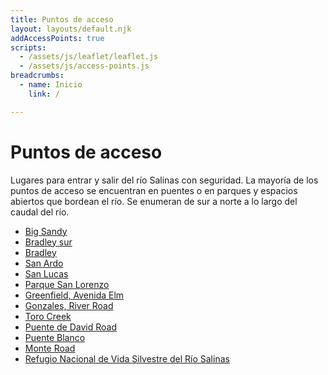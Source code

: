```yaml
---
title: Puntos de acceso
layout: layouts/default.njk
addAccessPoints: true
scripts:
  - /assets/js/leaflet/leaflet.js
  - /assets/js/access-points.js
breadcrumbs:
  - name: Inicio
    link: /

---
```



# Puntos de acceso

Lugares para entrar y salir del río Salinas con seguridad. La mayoría 
de los puntos de acceso se encuentran en puentes o en parques y 
espacios abiertos que bordean el río. Se enumeran de sur a norte a 
lo largo del caudal del río.

<nav class="nav-list">

- [Big Sandy](big-sandy)
- [Bradley sur](bradley-south)
- [Bradley](bradley)
- [San Ardo](san-ardo)
- [San Lucas](san-lucas)
- [Parque San Lorenzo](san-lorenzo-park)
- [Greenfield, Avenida Elm](elm-ave)
- [Gonzales, River Road](gonzales)
- [Toro Creek](toro-creek)
- [Puente de David Road](david-bridge)
- [Puente Blanco](blanco)
- [Monte Road](monte)
- [Refugio Nacional de Vida Silvestre del Río Salinas](srnwr)

</nav>

<div class="map" aria-hidden="true">
  <div id="map"></div>
</div>

